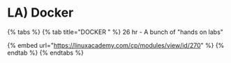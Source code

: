 # LA\) Docker

{% tabs %}
{% tab title="DOCKER " %}
26 hr - A bunch of "hands on labs"

{% embed url="https://linuxacademy.com/cp/modules/view/id/270" %}
{% endtab %}
{% endtabs %}

